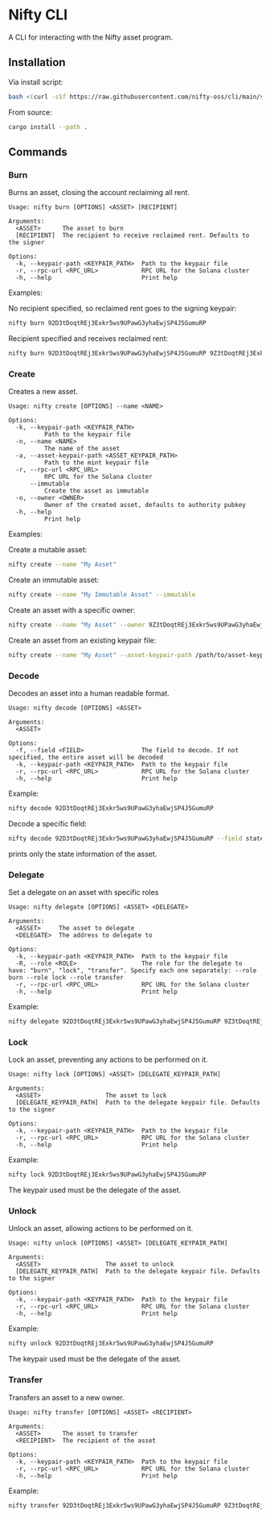 # Nifty CLI

A CLI for interacting with the Nifty asset program.

## Installation

Via install script:

```bash
bash <(curl -sSf https://raw.githubusercontent.com/nifty-oss/cli/main/scripts/install.sh)
```

From source:

```bash
cargo install --path .
```

## Commands

### Burn

Burns an asset, closing the account reclaiming all rent.

```
Usage: nifty burn [OPTIONS] <ASSET> [RECIPIENT]

Arguments:
  <ASSET>      The asset to burn
  [RECIPIENT]  The recipient to receive reclaimed rent. Defaults to the signer

Options:
  -k, --keypair-path <KEYPAIR_PATH>  Path to the keypair file
  -r, --rpc-url <RPC_URL>            RPC URL for the Solana cluster
  -h, --help                         Print help
```

Examples: 

No recipient specified, so reclaimed rent goes to the signing keypair:

```bash
nifty burn 92D3tDoqtREj3Exkr5ws9UPawG3yhaEwjSP4J5GumuRP
```

Recipient specified and receives reclaimed rent:

```bash
nifty burn 92D3tDoqtREj3Exkr5ws9UPawG3yhaEwjSP4J5GumuRP 9Z3tDoqtREj3Exkr5ws9UPawG3yhaEwjSP4J5GumuRP
```

### Create

Creates a new asset.

```
Usage: nifty create [OPTIONS] --name <NAME>

Options:
  -k, --keypair-path <KEYPAIR_PATH>
          Path to the keypair file
  -n, --name <NAME>
          The name of the asset
  -a, --asset-keypair-path <ASSET_KEYPAIR_PATH>
          Path to the mint keypair file
  -r, --rpc-url <RPC_URL>
          RPC URL for the Solana cluster
      --immutable
          Create the asset as immutable
  -o, --owner <OWNER>
          Owner of the created asset, defaults to authority pubkey
  -h, --help
          Print help
  ```

Examples:

Create a mutable asset:

```bash
nifty create --name "My Asset"
```

Create an immutable asset:

```bash
nifty create --name "My Immutable Asset" --immutable
```

Create an asset with a specific owner:

```bash
nifty create --name "My Asset" --owner 9Z3tDoqtREj3Exkr5ws9UPawG3yhaEwjSP4J5GumuRP
```

Create an asset from an existing keypair file:

```bash
nifty create --name "My Asset" --asset-keypair-path /path/to/asset-keypair.json
```

### Decode

Decodes an asset into a human readable format.

```
Usage: nifty decode [OPTIONS] <ASSET>

Arguments:
  <ASSET>

Options:
  -f, --field <FIELD>                The field to decode. If not specified, the entire asset will be decoded
  -k, --keypair-path <KEYPAIR_PATH>  Path to the keypair file
  -r, --rpc-url <RPC_URL>            RPC URL for the Solana cluster
  -h, --help                         Print help
```

Example:

```bash
nifty decode 92D3tDoqtREj3Exkr5ws9UPawG3yhaEwjSP4J5GumuRP
```

Decode a specific field:

```bash
nifty decode 92D3tDoqtREj3Exkr5ws9UPawG3yhaEwjSP4J5GumuRP --field state
```

prints only the state information of the asset.

### Delegate

Set a delegate on an asset with specific roles

```
Usage: nifty delegate [OPTIONS] <ASSET> <DELEGATE>

Arguments:
  <ASSET>     The asset to delegate
  <DELEGATE>  The address to delegate to

Options:
  -k, --keypair-path <KEYPAIR_PATH>  Path to the keypair file
  -R, --role <ROLE>                  The role for the delegate to have: "burn", "lock", "transfer". Specify each one separately: --role burn --role lock --role transfer
  -r, --rpc-url <RPC_URL>            RPC URL for the Solana cluster
  -h, --help                         Print help
```

Example:

```bash
nifty delegate 92D3tDoqtREj3Exkr5ws9UPawG3yhaEwjSP4J5GumuRP 9Z3tDoqtREj3Exkr5ws9UPawG3yhaEwjSP4J5GumuRP --role burn --role lock
```

### Lock

Lock an asset, preventing any actions to be performed on it.

```
Usage: nifty lock [OPTIONS] <ASSET> [DELEGATE_KEYPAIR_PATH]

Arguments:
  <ASSET>                  The asset to lock
  [DELEGATE_KEYPAIR_PATH]  Path to the delegate keypair file. Defaults to the signer

Options:
  -k, --keypair-path <KEYPAIR_PATH>  Path to the keypair file
  -r, --rpc-url <RPC_URL>            RPC URL for the Solana cluster
  -h, --help                         Print help
```

Example:

```bash
nifty lock 92D3tDoqtREj3Exkr5ws9UPawG3yhaEwjSP4J5GumuRP
```

The keypair used must be the delegate of the asset.


### Unlock

Unlock an asset, allowing actions to be performed on it.

```
Usage: nifty unlock [OPTIONS] <ASSET> [DELEGATE_KEYPAIR_PATH]

Arguments:
  <ASSET>                  The asset to unlock
  [DELEGATE_KEYPAIR_PATH]  Path to the delegate keypair file. Defaults to the signer

Options:
  -k, --keypair-path <KEYPAIR_PATH>  Path to the keypair file
  -r, --rpc-url <RPC_URL>            RPC URL for the Solana cluster
  -h, --help                         Print help
```

Example:

```bash
nifty unlock 92D3tDoqtREj3Exkr5ws9UPawG3yhaEwjSP4J5GumuRP
```

The keypair used must be the delegate of the asset.

### Transfer

Transfers an asset to a new owner.

```
Usage: nifty transfer [OPTIONS] <ASSET> <RECIPIENT>

Arguments:
  <ASSET>      The asset to transfer
  <RECIPIENT>  The recipient of the asset

Options:
  -k, --keypair-path <KEYPAIR_PATH>  Path to the keypair file
  -r, --rpc-url <RPC_URL>            RPC URL for the Solana cluster
  -h, --help                         Print help
  ```

Example:

  ```bash
  nifty transfer 92D3tDoqtREj3Exkr5ws9UPawG3yhaEwjSP4J5GumuRP 9Z3tDoqtREj3Exkr5ws9UPawG3yhaEwjSP4J5GumuRP
  ```
